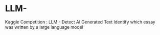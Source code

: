 # LLM-
Kaggle Competition : LLM - Detect AI Generated Text Identify which essay was written by a large language model
